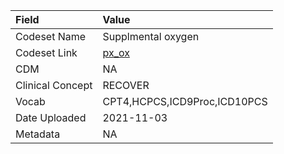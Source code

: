 |Field            |Value                        |
|:----------------|:----------------------------|
|Codeset Name     |Supplmental oxygen           |
|Codeset Link     |[px_ox](https://github.com/PEDSnet/Variable-Dictionary/blob/main/procedures/px_ox.csv)|
|CDM              |NA                           |
|Clinical Concept |RECOVER                      |
|Vocab            |CPT4,HCPCS,ICD9Proc,ICD10PCS |
|Date Uploaded    |2021-11-03                   |
|Metadata         |NA                           |
